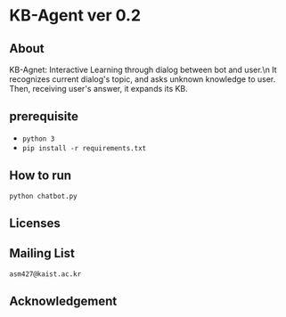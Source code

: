 # KB-Agent ver 0.2

## About

KB-Agnet: Interactive Learning through dialog between bot and user.\n
It recognizes current dialog's topic, and asks unknown knowledge to user.
Then, receiving user's answer, it expands its KB.

## prerequisite
* `python 3`
* `pip install -r requirements.txt`


## How to run
```
python chatbot.py
```

## Licenses



## Mailing List
`asm427@kaist.ac.kr`

## Acknowledgement
